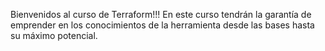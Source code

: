 Bienvenidos al curso de Terraform!!!
En este curso tendrán la garantía de emprender en los conocimientos de la herramienta desde las bases hasta su máximo potencial.
